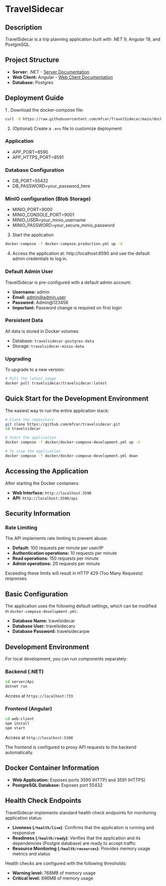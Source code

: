 # TravelSidecar

## Description
TravelSidecar is a trip planning application built with .NET 9, Angular 19, and PostgreSQL.

## Project Structure
- **Server:** .NET - [Server Documentation](/server/README.md)
- **Web Client:** Angular - [Web Client Documentation](/web-client/README.md)
- **Database:** Postgres

## Deployment Guide

1 . Download the docker-compose file:

```bash
curl -O https://raw.githubusercontent.com/mfcar/TravelSidecar/main/docker/docker-compose-production.yml
```

2. (Optional) Create a `.env` file to customize deployment:

### Application
 - APP_PORT=8590 
 - APP_HTTPS_PORT=8591
### Database Configuration
 - DB_PORT=55432 
 - DB_PASSWORD=your_password_here
### MinIO configuration (Blob Storage)
 - MINIO_PORT=9000 
 - MINIO_CONSOLE_PORT=9001 
 - MINIO_USER=your_minio_username 
 - MINIO_PASSWORD=your_secure_minio_password

3. Start the application

```bash
docker-compose -f docker-compose.production.yml up -d
``` 

4. Access the application at: http://localhost:8590 and use the default admin credentials to log in.

### Default Admin User

TravelSidecar is pre-configured with a default admin account:

- **Username:** admin
- **Email:** admin@admin.user
- **Password:** Admin@123456
- **Important:** Password change is required on first login

### Persistent Data

All data is stored in Docker volumes:
- Database: `travelsidecar-postgres-data`
- Storage: `travelsidecar-minio-data`

### Upgrading

To upgrade to a new version:
```bash
# Pull the latest image
docker pull travelsidecar/travelsidecar:latest
```

## Quick Start for the Development Environment
The easiest way to run the entire application stack:

```bash
# Clone the repository
git clone https://github.com/mfcar/travelsidecar.git
cd travelsidecar

# Start the application
docker compose -f docker/docker-compose-development.yml up -d

# To stop the application
docker compose -f docker/docker-compose-development.yml down
```

## Accessing the Application
After starting the Docker containers:

- **Web Interface:** `http://localhost:3590`
- **API:** `http://localhost:3590/api`

## Security Information

### Rate Limiting

The API implements rate limiting to prevent abuse:

- **Default:** 100 requests per minute per user/IP
- **Authentication operations:** 10 requests per minute
- **Read operations:** 150 requests per minute
- **Admin operations:** 20 requests per minute

Exceeding these limits will result in HTTP 429 (Too Many Requests) responses.

## Basic Configuration
The application uses the following default settings, which can be modified in `docker-compose-development.yml`:

- **Database Name:** travelsidecar
- **Database User:** travelsidecaru
- **Database Password:** travelsidecarpw

## Development Environment
For local development, you can run components separately:

### Backend (.NET)

```bash
cd server/Api
dotnet run
```

Access at `https://localhost:733`

### Frontend (Angular)

```bash
cd web-client
npm install
npm start
```

Access at `http://localhost:5300`

The frontend is configured to proxy API requests to the backend automatically.

## Docker Container Information

- **Web Application:** Exposes ports 3590 (HTTP) and 3591 (HTTPS)
- **PostgreSQL Database:** Exposes port 55432

## Health Check Endpoints

TravelSidecar implements standard health check endpoints for monitoring application status:

- **Liveness (`/health/live`)**: Confirms that the application is running and responsive
- **Readiness (`/health/ready`)**: Verifies that the application and its dependencies (Postgre database) are ready to accept traffic
- **Resource Monitoring (`/health/resources`)**: Provides memory usage metrics and status

Health checks are configured with the following thresholds:
- **Warning level:** 768MB of memory usage
- **Critical level:** 896MB of memory usage